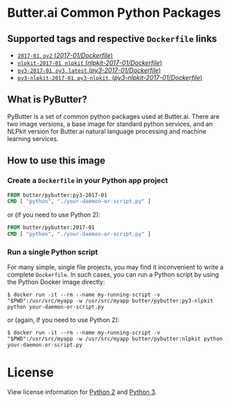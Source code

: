 Butter.ai Common Python Packages
================================

## Supported tags and respective `Dockerfile` links

-	[`2017-01`, `py2` (*2017-01/Dockerfile*)](https://github.com/butter/docker-pybutter/blob/6cc23a24f8557660ea89088a51199617cebf821c/py2/2017-01/python/Dockerfile)
-	[`nlpkit-2017-01`, `nlpkit` (*nlpkit-2017-01/Dockerfile*)](https://github.com/butter/docker-pybutter/blob/6cc23a24f8557660ea89088a51199617cebf821c/py2/2017-01/nlpkit/Dockerfile)
-	[`py3-2017-01`, `py3`, `latest` (*py3-2017-01/Dockerfile*)](https://github.com/butter/docker-pybutter/blob/6cc23a24f8557660ea89088a51199617cebf821c/py3/2017-01/python/Dockerfile)
-	[`py3-nlpkit-2017-01`, `py3-nlpkit`, (*py3-nlpkit-2017-01/Dockerfile*)](https://github.com/butter/docker-pybutter/blob/6cc23a24f8557660ea89088a51199617cebf821c/py3/2017-01/nlpkit/Dockerfile)

## What is PyButter?

PyButter is a set of common python packages used at Butter.ai. There are two
image versions, a base image for standard python services, and an NLPkit version
for Butter.ai natural language processing and machine learning services.

## How to use this image

### Create a `Dockerfile` in your Python app project

```dockerfile
FROM butter/pybutter:py3-2017-01
CMD [ "python", "./your-daemon-or-script.py" ]
```

or (if you need to use Python 2):

```dockerfile
FROM butter/pybutter:2017-01
CMD [ "python", "./your-daemon-or-script.py" ]
```

### Run a single Python script

For many simple, single file projects, you may find it inconvenient to write a complete `Dockerfile`. In such cases, you can run a Python script by using the Python Docker image directly:

```console
$ docker run -it --rm --name my-running-script -v "$PWD":/usr/src/myapp -w /usr/src/myapp butter/pybutter:py3-nlpkit python your-daemon-or-script.py
```

or (again, if you need to use Python 2):

```console
$ docker run -it --rm --name my-running-script -v "$PWD":/usr/src/myapp -w /usr/src/myapp butter/pybutter:nlpkit python your-daemon-or-script.py
```

# License

View license information for [Python 2](https://docs.python.org/2/license.html) and [Python 3](https://docs.python.org/3/license.html).
